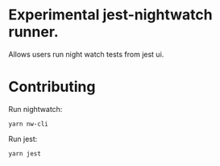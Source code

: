# Experimental jest-nightwatch runner.
Allows users run night watch tests from jest ui.

# Contributing
Run nightwatch:

`yarn nw-cli`

Run jest:

`yarn jest`